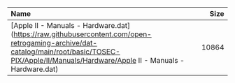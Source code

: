 |Name|Size|
|:---|---:|
|[Apple II - Manuals - Hardware.dat](https://raw.githubusercontent.com/open-retrogaming-archive/dat-catalog/main/root/basic/TOSEC-PIX/Apple/II/Manuals/Hardware/Apple II - Manuals - Hardware.dat)|10864|
